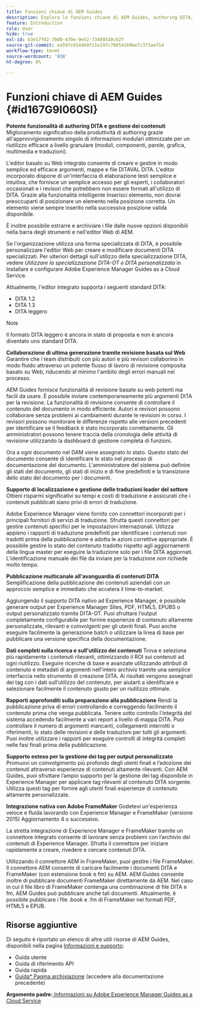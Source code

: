 ```yaml
---
title: Funzioni chiave di AEM Guides
description: Esplora le funzioni chiave di AEM Guides, authoring DITA, gestione dei contenuti, revisione basata sul web, traduzione, localizzazione, pubblicazione multicanale e integrazione di FrameMaker.
feature: Introduction
role: User
hide: true
exl-id: b3e17f62-70d0-470e-9e52-73489510c62f
source-git-commit: ea597cd14469f21e197c700542b9be7c373aef14
workflow-type: tm+mt
source-wordcount: '938'
ht-degree: 0%

---
```


# Funzioni chiave di AEM Guides {#id167G9I060SI}

**Potente funzionalità di authoring DITA e gestione dei contenuti**
Miglioramento significativo della produttività di authoring grazie all&#39;approvvigionamento singolo di informazioni modulari ottimizzate per un riutilizzo efficace a livello granulare (moduli, componenti, parole, grafica, multimedia e traduzioni\).

L&#39;editor basato su Web integrato consente di creare e gestire in modo semplice ed efficace argomenti, mappe e file DITAVAL DITA. L&#39;editor incorporato dispone di un&#39;interfaccia di elaborazione testi semplice e intuitiva, che fornisce un semplice accesso per gli esperti, i collaboratori occasionali e i revisori che potrebbero non essere formati all&#39;utilizzo di DITA. Grazie alla funzionalità intelligente Inserisci elemento, non dovrai preoccuparti di posizionare un elemento nella posizione corretta. Un elemento viene sempre inserito nella successiva posizione valida disponibile.

È inoltre possibile estrarre e archiviare i file dalle nuove opzioni disponibili nella barra degli strumenti e nell&#39;editor Web di AEM.

Se l&#39;organizzazione utilizza una forma specializzata di DITA, è possibile personalizzare l&#39;editor Web per creare e modificare documenti DITA specializzati. Per ulteriori dettagli sull&#39;utilizzo della specializzazione DITA, vedere *Utilizzare la specializzazione DITA-OT e DITA personalizzata* in Installare e configurare Adobe Experience Manager Guides as a Cloud Service.

Attualmente, l&#39;editor integrato supporta i seguenti standard DITA:

* DITA 1.2
* DITA 1.3
* DITA leggero


>[!NOTE]
>
> Il formato DITA leggero è ancora in stato di proposta e non è ancora diventato uno standard DITA.

**Collaborazione di ultima generazione tramite revisione basata sul Web**
Garantire che i team distribuiti con più autori e più revisori collaborino in modo fluido attraverso un potente flusso di lavoro di revisione composita basato su Web, riducendo al minimo l&#39;ambito degli errori manuali nel processo.

AEM Guides fornisce funzionalità di revisione basate su web potenti ma facili da usare. È possibile inviare contemporaneamente più argomenti DITA per la revisione. La funzionalità di revisione consente di controllare il contenuto del documento in modo efficiente. Autori e revisori possono collaborare senza problemi ai cambiamenti durante le revisioni in corso. I revisori possono monitorare le differenze rispetto alle versioni precedenti per identificare se il feedback è stato incorporato correttamente. Gli amministratori possono tenere traccia della cronologia delle attività di revisione utilizzando la dashboard di gestione completa di funzioni.

Ora a ogni documento nel DAM viene assegnato lo stato. Questo stato del documento consente di identificare lo stato nel processo di documentazione del documento. L&#39;amministratore del sistema può definire gli stati del documento, gli stati di inizio e di fine predefiniti e la transizione dello stato del documento per i documenti.

**Supporto di localizzazione e gestione delle traduzioni leader del settore**
Ottieni risparmi significativi su tempi e costi di traduzione e assicurati che i contenuti pubblicati siano privi di errori di traduzione.

Adobe Experience Manager viene fornito con connettori incorporati per i principali fornitori di servizi di traduzione. Sfrutta questi connettori per gestire contenuti specifici per le impostazioni internazionali. Utilizza appieno i rapporti di traduzione predefiniti per identificare i contenuti non tradotti prima della pubblicazione e adotta le azioni correttive appropriate. È possibile gestire lo stato del contenuto tradotto rispetto agli aggiornamenti della lingua master per eseguire la traduzione solo per i file DITA aggiornati. L&#39;identificazione manuale dei file da inviare per la traduzione non richiede molto tempo.

**Pubblicazione multicanale all&#39;avanguardia di contenuti DITA**
Semplificazione della pubblicazione dei contenuti aziendali con un approccio semplice e immediato che accelera il time-to-market.

Aggiungendo il supporto DITA nativo ad Experience Manager, è possibile generare output per Experience Manager Sites, PDF, HTML5, EPUBS o output personalizzato tramite DITA-OT. Puoi sfruttare l’output completamente configurabile per fornire esperienze di contenuto altamente personalizzate, rilevanti e coinvolgenti per gli utenti finali. Puoi anche eseguire facilmente la generazione batch o utilizzare la linea di base per pubblicare una versione specifica della documentazione.

**Dati completi sulla ricerca e sull&#39;utilizzo dei contenuti**
Trova e seleziona più rapidamente i contenuti rilevanti, ottimizzando il ROI sui contenuti ad ogni riutilizzo. Eseguire ricerche di base e avanzate utilizzando attributi di contenuto e metadati di argomenti nell&#39;intero archivio tramite una semplice interfaccia nello strumento di creazione DITA. Ai risultati vengono assegnati dei tag con i dati sull’utilizzo del contenuto, per aiutarti a identificare e selezionare facilmente il contenuto giusto per un riutilizzo ottimale.

**Rapporti approfonditi sulla preparazione alla pubblicazione**
Rendi la pubblicazione priva di errori controllando e correggendo facilmente il contenuto prima che venga pubblicata. Tenere sotto controllo l&#39;integrità del sistema accedendo facilmente a vari report a livello di mappa DITA. Puoi controllare il numero di argomenti mancanti, collegamenti interrotti o riferimenti, lo stato delle revisioni e delle traduzioni per tutti gli argomenti. Puoi inoltre utilizzare i rapporti per eseguire controlli di integrità completi nelle fasi finali prima della pubblicazione.

**Supporto esteso per la gestione dei tag per output personalizzato**\
Promuovi un coinvolgimento più profondo degli utenti finali e l’adozione dei contenuti attraverso esperienze di contenuti altamente rilevanti. Con AEM Guides, puoi sfruttare l’ampio supporto per la gestione dei tag disponibile in Experience Manager per applicare tag rilevanti al contenuto DITA sorgente. Utilizza questi tag per fornire agli utenti finali esperienze di contenuto altamente personalizzate.

**Integrazione nativa con Adobe FrameMaker**
Godetevi un&#39;esperienza veloce e fluida lavorando con Experience Manager e FrameMaker (versione 2015) Aggiornamento 4 o successivo.

La stretta integrazione di Experience Manager e FrameMaker tramite un connettore integrato consente di lavorare senza problemi con l’archivio dei contenuti di Experience Manager. Sfrutta il connettore per iniziare rapidamente a creare, rivedere e cercare contenuti DITA.

Utilizzando il connettore AEM in FrameMaker, puoi gestire i file FrameMaker. Il connettore AEM consente di caricare facilmente i documenti DITA e FrameMaker (con estensione book e fm) su AEM. AEM Guides consente inoltre di pubblicare documenti FrameMaker direttamente da AEM. Nel caso in cui il file libro di FrameMaker contenga una combinazione di file DITA e fm, AEM Guides può pubblicare anche tali documenti. Attualmente, è possibile pubblicare i file .book e .fm di FrameMaker nei formati PDF, HTML5 e EPUB.

## Risorse aggiuntive

Di seguito è riportato un elenco di altre utili risorse di AEM Guides, disponibili nella pagina [Informazioni e supporto](https://helpx.adobe.com/support/xml-documentation-for-experience-manager.html):

* Guida utente
* Guida di riferimento API
* Guida rapida
* [Guida* Pagina archiviazione](https://helpx.adobe.com/xml-documentation-for-experience-manager/archive.html) (accedere alla documentazione precedente)

**Argomento padre:**[ Informazioni su Adobe Experience Manager Guides as a Cloud Service](../user-guide/intro.md)
